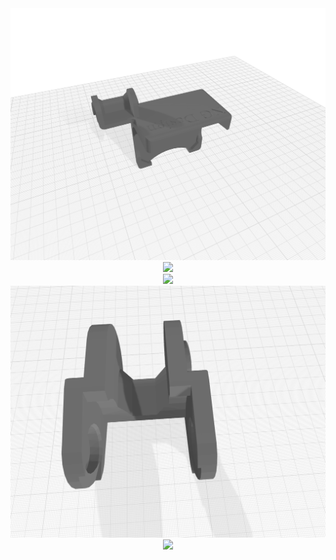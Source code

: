 <div align="middle"><img src="/Piezas 3d/Cadena para cables/Imagenes/Anschluss_motor.png"></div>
<div align="middle"><img src="/Piezas 3d/Cadena para cables/Imagenes/Kette_groß.png"></div>
<div align="middle"><img src="/Piezas 3d/Cadena para cables/Imagenes/Kette_groß_unten.png"></div>
<div align="middle"><img src="/Piezas 3d/Cadena para cables/Imagenes/Kette_klein.png"></div>
<div align="middle"><img src="/Piezas 3d/Cadena para cables/Imagenes/Kette_klein_unten"></div>